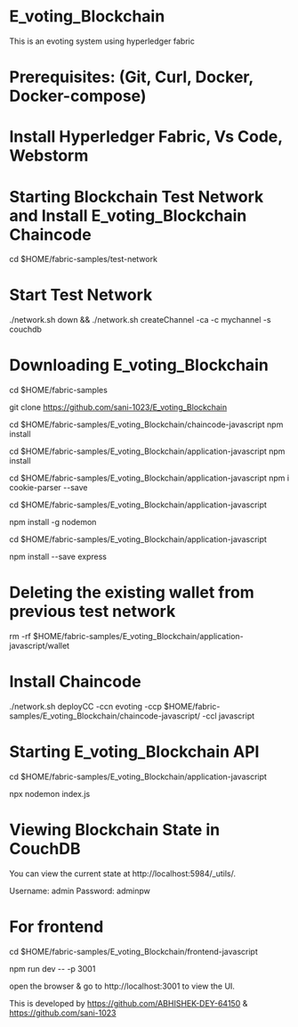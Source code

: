 # E_voting_Blockchain

This is an evoting system using hyperledger fabric


# Prerequisites: (Git, Curl, Docker, Docker-compose)

# Install Hyperledger Fabric, Vs Code, Webstorm 


# Starting Blockchain Test Network and Install E_voting_Blockchain Chaincode

cd $HOME/fabric-samples/test-network

# Start Test Network
./network.sh down && ./network.sh createChannel -ca -c mychannel -s couchdb


# Downloading E_voting_Blockchain

cd $HOME/fabric-samples

git clone https://github.com/sani-1023/E_voting_Blockchain

cd $HOME/fabric-samples/E_voting_Blockchain/chaincode-javascript
npm install

cd $HOME/fabric-samples/E_voting_Blockchain/application-javascript
npm install

cd $HOME/fabric-samples/E_voting_Blockchain/application-javascript 
 npm i cookie-parser --save

cd $HOME/fabric-samples/E_voting_Blockchain/application-javascript

npm install -g nodemon

cd $HOME/fabric-samples/E_voting_Blockchain/application-javascript 

npm install --save express



# Deleting the existing wallet from previous test network
rm -rf $HOME/fabric-samples/E_voting_Blockchain/application-javascript/wallet

# Install Chaincode
./network.sh deployCC -ccn evoting -ccp $HOME/fabric-samples/E_voting_Blockchain/chaincode-javascript/ -ccl javascript

# Starting E_voting_Blockchain API

cd $HOME/fabric-samples/E_voting_Blockchain/application-javascript

npx nodemon index.js

# Viewing Blockchain State in CouchDB

You can view the current state at http://localhost:5984/_utils/.

Username: admin
Password: adminpw






# For frontend

cd $HOME/fabric-samples/E_voting_Blockchain/frontend-javascript

npm run dev -- -p 3001

open the browser & go to http://localhost:3001 to view the UI.




This is developed by https://github.com/ABHISHEK-DEY-64150  & https://github.com/sani-1023
